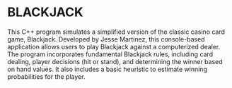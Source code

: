 # BLACKJACK
This C++ program simulates a simplified version of the classic casino card game, Blackjack. Developed by Jesse Martinez, this console-based application allows users to play Blackjack against a computerized dealer. The program incorporates fundamental Blackjack rules, including card dealing, player decisions (hit or stand), and determining the winner based on hand values. It also includes a basic heuristic to estimate winning probabilities for the player.
